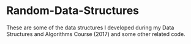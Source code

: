 # Random-Data-Structures
These are some of the data structures I developed during my Data Structures and Algorithms Course (2017) and some other related code.
